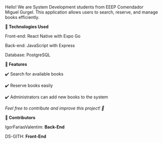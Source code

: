 Hello! We are System Development students from EEEP Comendador Miguel Gurgel. This application allows users to search, reserve, and manage books efficiently.

**🚀 Technologies Used**

Front-end: React Native with Expo Go

Back-end: JavaScript with Express

Database: PostgreSQL

**🔹 Features**

✔️ Search for available books

✔️ Reserve books easily

✔️ Administrators can add new books to the system

*Feel free to contribute and improve this project! 🚀*

**👤 Contributors**

IgorFariasValentim: **Back-End**

DS-GITH: **Front-End**

